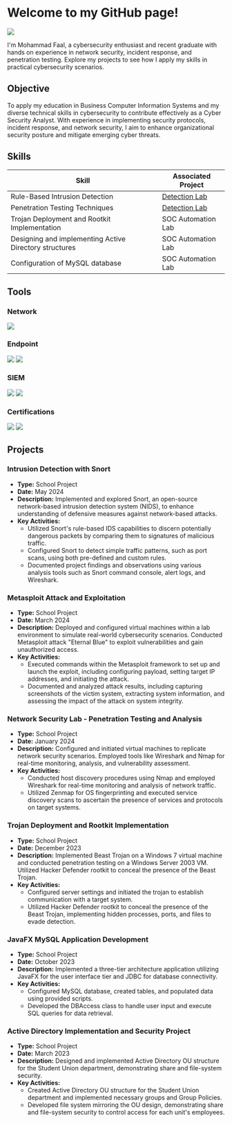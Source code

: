 # Welcome to my GitHub page!
<a href="https://www.linkedin.com/in/mohammadfaal/"><img src="https://img.shields.io/badge/-LinkedIn-0072b1?&style=for-the-badge&logo=linkedin&logoColor=white" /></a>

I'm Mohammad Faal, a cybersecurity enthusiast and recent graduate with hands on experience in network security, incident response, and penetration testing. Explore my projects to see how I apply my skills in practical cybersecurity scenarios.

## Objective

To apply my education in Business Computer Information Systems and my diverse technical skills in cybersecurity to contribute effectively as a Cyber Security Analyst. With experience in implementing security protocols, incident response, and network security, I aim to enhance organizational security posture and mitigate emerging cyber threats.

## Skills


| Skill                                         | Associated Project         |
|-----------------------------------------------|----------------------------|
| Rule-Based Intrusion Detection                | <a href="https://google.com">Detection Lab</a>|
| Penetration Testing Techniques                | <a href="https://google.com">Detection Lab</a>|
| Trojan Deployment and Rootkit Implementation  | SOC Automation Lab|
| Designing and implementing Active Directory structures  | SOC Automation Lab|
| Configuration of MySQL database               | SOC Automation Lab|


## Tools
### Network
<div>
    <img src="https://img.shields.io/badge/-Wireshark-1679A7?&style=for-the-badge&logo=Wireshark&logoColor=white" />

</div>

### Endpoint
<div>
    <img src="https://img.shields.io/badge/-Microsoft_Defender_for_Endpoint-00A4EF?&style=for-the-badge&logo=Microsoft&logoColor=white" />
    <img src="https://img.shields.io/badge/-Velociraptor-4B275F?&style=for-the-badge&logo=Velociraptor&logoColor=white" />
</div>

### SIEM
<div>
    <img src="https://img.shields.io/badge/-Microsoft_Sentinel-0078D4?&style=for-the-badge&logo=Microsoft&logoColor=white" />
    <img src="https://img.shields.io/badge/-Splunk-000000?&style=for-the-badge&logo=Splunk&logoColor=white" />
</div>

### Certifications
<div>
<img src="https://img.shields.io/badge/-Security%2B-FF0000?&style=for-the-badge&logo=CompTIA&logoColor=white" />
<img src="https://img.shields.io/badge/-Network%2B-007ACC?&style=for-the-badge&logo=CompTIA&logoColor=white" />

</div>

## Projects


### Intrusion Detection with Snort
- **Type:** School Project
- **Date:** May 2024
- **Description:** Implemented and explored Snort, an open-source network-based intrusion detection system (NIDS), to enhance understanding of defensive measures against network-based attacks.
- **Key Activities:**
  - Utilized Snort's rule-based IDS capabilities to discern potentially dangerous packets by comparing them to signatures of malicious traffic.
  - Configured Snort to detect simple traffic patterns, such as port scans, using both pre-defined and custom rules.
  - Documented project findings and observations using various analysis tools such as Snort command console, alert logs, and Wireshark.
</div>

### Metasploit Attack and Exploitation
- **Type:** School Project
- **Date:** March 2024
- **Description:** Deployed and configured virtual machines within a lab environment to simulate real-world cybersecurity scenarios. Conducted Metasploit attack "Eternal Blue" to exploit vulnerabilities and gain unauthorized access.
- **Key Activities:**
  - Executed commands within the Metasploit framework to set up and launch the exploit, including configuring payload, setting target IP addresses, and initiating the attack.
  - Documented and analyzed attack results, including capturing screenshots of the victim system, extracting system information, and assessing the impact of the attack on system integrity.
</div>

### Network Security Lab - Penetration Testing and Analysis
- **Type:** School Project
- **Date:** January 2024
- **Description:** Configured and initiated virtual machines to replicate network security scenarios. Employed tools like Wireshark and Nmap for real-time monitoring, analysis, and vulnerability assessment.
- **Key Activities:**
  - Conducted host discovery procedures using Nmap and employed Wireshark for real-time monitoring and analysis of network traffic.
  - Utilized Zenmap for OS fingerprinting and executed service discovery scans to ascertain the presence of services and protocols on target systems.
</div>

### Trojan Deployment and Rootkit Implementation
- **Type:** School Project
- **Date:** December 2023
- **Description:** Implemented Beast Trojan on a Windows 7 virtual machine and conducted penetration testing on a Windows Server 2003 VM. Utilized Hacker Defender rootkit to conceal the presence of the Beast Trojan.
- **Key Activities:**
  - Configured server settings and initiated the trojan to establish communication with a target system.
  - Utilized Hacker Defender rootkit to conceal the presence of the Beast Trojan, implementing hidden processes, ports, and files to evade detection.
</div>

### JavaFX MySQL Application Development
- **Type:** School Project
- **Date:** October 2023
- **Description:** Implemented a three-tier architecture application utilizing JavaFX for the user interface tier and JDBC for database connectivity.
- **Key Activities:**
  - Configured MySQL database, created tables, and populated data using provided scripts.
  - Developed the DBAccess class to handle user input and execute SQL queries for data retrieval.
</div>

### Active Directory Implementation and Security Project
- **Type:** School Project
- **Date:** March 2023
- **Description:** Designed and implemented Active Directory OU structure for the Student Union department, demonstrating share and file-system security.
- **Key Activities:**
  - Created Active Directory OU structure for the Student Union department and implemented necessary groups and Group Policies.
  - Developed file system mirroring the OU design, demonstrating share and file-system security to control access for each unit's employees.
</div>

